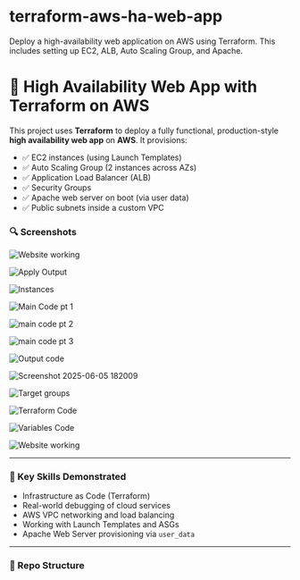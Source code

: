 # terraform-aws-ha-web-app
Deploy a high-availability web application on AWS using Terraform. This includes setting up EC2, ALB, Auto Scaling Group, and Apache.
# 🚀 High Availability Web App with Terraform on AWS

This project uses **Terraform** to deploy a fully functional, production-style **high availability web app** on **AWS**. It provisions:

- ✅ EC2 instances (using Launch Templates)
- ✅ Auto Scaling Group (2 instances across AZs)
- ✅ Application Load Balancer (ALB)
- ✅ Security Groups
- ✅ Apache web server on boot (via user data)
- ✅ Public subnets inside a custom VPC

### 🔍 Screenshots

![Website working](https://github.com/user-attachments/assets/a97259d0-63ab-44d0-9a91-ff36dec03aa5)

![Apply Output](https://github.com/user-attachments/assets/0eeaeaf6-30ed-4b57-9f08-89c5494ed9a8)

![Instances](https://github.com/user-attachments/assets/841e1f23-9165-4d48-8a34-db944a42c9d4)

![Main Code pt 1](https://github.com/user-attachments/assets/e38ed17e-4592-4058-bfec-366ba99d231f)

![main code pt 2](https://github.com/user-attachments/assets/31bac3d1-dbb5-4aad-8512-34a0aaed8ecc)

![main code pt 3](https://github.com/user-attachments/assets/f7f2d82d-71a3-4571-92fb-e0cfce868355)

![Output code](https://github.com/user-attachments/assets/b6e32b60-c812-4ee1-a0c1-e4bd64461c8f)

![Screenshot 2025-06-05 182009](https://github.com/user-attachments/assets/2363412e-e4cc-4a62-b175-4aecccb04af7)

![Target groups](https://github.com/user-attachments/assets/f813e439-7d0d-401d-82ac-cebfe59ca28b)

![Terraform Code](https://github.com/user-attachments/assets/418b976b-8aa4-4f7a-8058-e6b400e4dabb)

![Variables Code](https://github.com/user-attachments/assets/dfd9be56-36c9-48ef-8cb4-3ff37a41206a)

![Website working](https://github.com/user-attachments/assets/354f47f2-b151-4dad-ad25-38194b9b5b2f)

---

### 🧠 Key Skills Demonstrated
- Infrastructure as Code (Terraform)
- Real-world debugging of cloud services
- AWS VPC networking and load balancing
- Working with Launch Templates and ASGs
- Apache Web Server provisioning via `user_data`

---

### 📁 Repo Structure

